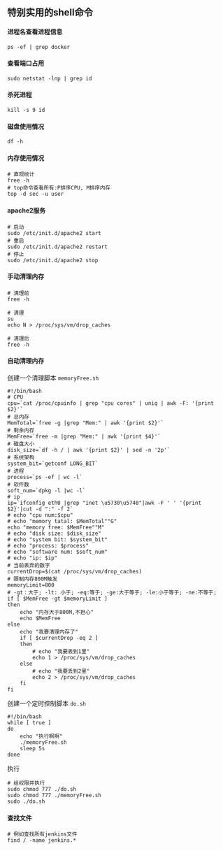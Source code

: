 ## 特别实用的shell命令

#### 进程名查看进程信息
```SHELL
ps -ef | grep docker
```

#### 查看端口占用
```SHELL
sudo netstat -lnp | grep id
```

#### 杀死进程
```SHELL
kill -s 9 id
```

#### 磁盘使用情况
```SHELL
df -h
```

#### 内存使用情况
```SHELL
# 直观统计
free -h
# top命令查看所有:P排序CPU, M排序内存
top -d sec -u user
```

#### apache2服务
```SHELL
# 启动
sudo /etc/init.d/apache2 start
# 重启
sudo /etc/init.d/apache2 restart
# 停止
sudo /etc/init.d/apache2 stop
```

#### 手动清理内存
```SHELL
# 清理前
free -h

# 清理
su
echo N > /proc/sys/vm/drop_caches

# 清理后
free -h
```

#### 自动清理内存
创建一个清理脚本 `memoryFree.sh`
```SHELL
#!/bin/bash
# CPU
cpu=`cat /proc/cpuinfo | grep "cpu cores" | uniq | awk -F: '{print $2}'`
# 总内存
MemTotal=`free -g |grep "Mem:" | awk '{print $2}'`
# 剩余内存
MemFree=`free -m |grep "Mem:" | awk '{print $4}'`
# 磁盘大小
disk_size=`df -h / | awk '{print $2}' | sed -n '2p'`
# 系统架构
system_bit=`getconf LONG_BIT`
# 进程
process=`ps -ef | wc -l`
# 软件数
soft_num=`dpkg -l |wc -l`
# ip
ip=`ifconfig eth0 |grep "inet \u5730\u5740"|awk -F ' ' '{print $2}'|cut -d ":" -f 2`
# echo "cpu num:$cpu"
# echo "memory tatal: $MemTotal""G"
echo "memory free: $MemFree""M"
# echo "disk size: $disk_size"
# echo "system bit: $system_bit"
# echo "process: $process"
# echo "software num: $soft_num"
# echo "ip: $ip"
# 当前丢弃的数字
currentDrop=$(cat /proc/sys/vm/drop_caches)
# 限制内存800M触发
memoryLimit=800
# -gt：大于; -lt: 小于; -eq:等于; -ge:大于等于; -le:小于等于; -ne:不等于;
if [ $MemFree -gt $memoryLimit ]
then
    echo "内存大于800M,不担心"
    echo $MemFree
else
    echo "我要清理内存了"
    if [ $currentDrop -eq 2 ]
    then
        # echo "我要丢到1里"
        echo 1 > /proc/sys/vm/drop_caches
    else
        # echo "我要丢到2里"
        echo 2 > /proc/sys/vm/drop_caches
    fi
fi
```
创建一个定时控制脚本 `do.sh`
```SHELL
#!/bin/bash
while [ true ]
do
    echo "执行啊啊"
    ./memoryFree.sh
    sleep 5s
done
```
执行
```SHELL
# 给权限并执行
sudo chmod 777 ./do.sh
sudo chmod 777 ./memoryFree.sh
sudo ./do.sh
```

#### 查找文件
```SHELL
# 例如查找所有jenkins文件
find / -name jenkins.*
```